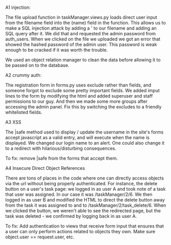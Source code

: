 A1 injection:

The file upload function in taskManager.views.py loads direct user input from the filename field into the (name) field in the function.  This allows us to make a SQL injection attack by adding a ' to our filename and adding an SQL query after it.  We did that and requested the admin password from auth_users.  When we clicked on the file we uploaded we got an error that showed the hashed password of the admin user.  This password is weak enough to be cracked if it was worth the trouble.

We used an object relation manager to clean the data before allowing it to be passed on to the database.

A2 crummy auth:

The registration form in forms.py uses exclude rather than fields, and someone forgot to exclude some pretty important fields.  We added imput lines to the form by modifying the html and added superuser and staff permissions to our guy.  And then we made some more groups after accessing the admin panel.  Fix this by switching the excludes to a friendly whitelisted fields.

A3 XSS

The |safe method used to display / update the username in the site's forms accept javascript as a valid entry, and will execute when the name is displayed.  We changed our login name to an alert.  One could also change it to a redirect with hilarious/disturbing consequences.

To fix: remove |safe from the forms that accept them.

A4 Insecure Direct Object References

There are tons of places in the code where one can directly access objects via the url without being properly authenticated.  For instance, the delete button on a user's task page: we logged in as user A and took note of a task that user was assigned.  In our case it was /taskManager/2/6.  We then logged in as user B and modified the HTML to direct the delete button away from the task it was assigned to and to /taskManager/2/task_delete/6.  When we clicked the button, we weren't able to see the redirected page, but the task was deleted - we confirmed by logging back in as user A.

To fix: Add authentication to views that receive form input that ensures that a user can only perform actions related to objects they own.  Make sure object.user == request.user, etc.